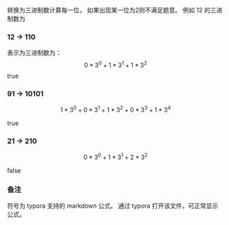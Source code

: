 转换为三进制数计算每一位， 如果出现某一位为2则不满足题意。
例如 12 的三进制数为

### 12 -> 110 
表示为三进制数为：
$$
0 * 3^0 + 1 * 3^1 + 1 * 3^2
$$
true

### 91 -> 10101

$$
1 * 3^0 + 0 * 3^1 + 1 * 3^2 + 0 * 3^3+ 1 * 3^4
$$

true

### 21 -> 210

$$
0 * 3^0 + 1 * 3^1 + 2 * 3^2
$$

false


### 备注
$$
$$
符号为 typora 支持的 markdown 公式。
通过 typora 打开该文件，可正常显示公式。
